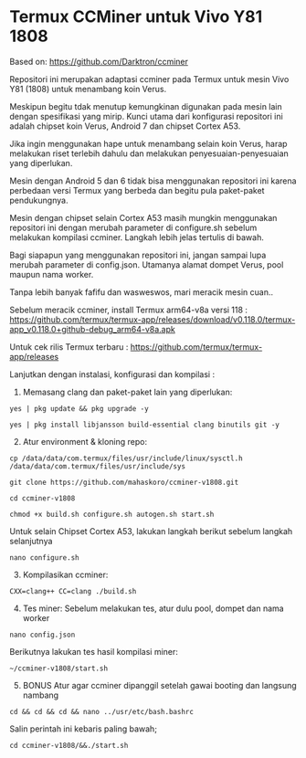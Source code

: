 # Termux CCMiner untuk Vivo Y81 1808

Based on: https://github.com/Darktron/ccminer

Repositori ini merupakan adaptasi ccminer pada Termux untuk mesin Vivo Y81 (1808) untuk menambang koin Verus.

Meskipun begitu tdak menutup kemungkinan digunakan pada mesin lain dengan spesifikasi yang mirip.
Kunci utama dari konfigurasi repositori ini adalah chipset koin Verus, Android 7 dan chipset Cortex A53.

Jika ingin menggunakan hape untuk menambang selain koin Verus, harap melakukan riset terlebih dahulu dan melakukan penyesuaian-penyesuaian yang diperlukan.

Mesin dengan Android 5 dan 6 tidak bisa menggunakan repositori ini karena perbedaan versi Termux yang berbeda dan begitu pula paket-paket pendukungnya.

Mesin dengan chipset selain Cortex A53 masih mungkin menggunakan repositori ini dengan merubah parameter di configure.sh sebelum melakukan kompilasi ccminer. 
Langkah lebih jelas tertulis di bawah.

Bagi siapapun yang menggunakan repositori ini, jangan sampai lupa merubah parameter di config.json.
Utamanya alamat dompet Verus, pool maupun nama worker.

Tanpa lebih banyak fafifu dan wasweswos, mari meracik mesin cuan..

Sebelum meracik ccminer, install Termux arm64-v8a versi 118 : https://github.com/termux/termux-app/releases/download/v0.118.0/termux-app_v0.118.0+github-debug_arm64-v8a.apk

Untuk cek rilis Termux terbaru : https://github.com/termux/termux-app/releases

Lanjutkan dengan instalasi, konfigurasi dan kompilasi :

1. Memasang clang dan paket-paket lain yang diperlukan:
```
yes | pkg update && pkg upgrade -y
```
```
yes | pkg install libjansson build-essential clang binutils git -y
```

2. Atur environment & kloning repo:
```
cp /data/data/com.termux/files/usr/include/linux/sysctl.h /data/data/com.termux/files/usr/include/sys
```
```
git clone https://github.com/mahaskoro/ccminer-v1808.git
```
```
cd ccminer-v1808
```
```
chmod +x build.sh configure.sh autogen.sh start.sh
```

Untuk selain Chipset Cortex A53, lakukan langkah berikut sebelum langkah selanjutnya
```
nano configure.sh
```

3. Kompilasikan ccminer:
```
CXX=clang++ CC=clang ./build.sh
```

4. Tes miner:
   Sebelum melakukan tes, atur dulu pool, dompet dan nama worker
```
nano config.json
```
   Berikutnya lakukan tes hasil kompilasi miner:

```
~/ccminer-v1808/start.sh
```

5. BONUS
   Atur agar ccminer dipanggil setelah gawai booting dan langsung nambang
```
cd && cd && cd && nano ../usr/etc/bash.bashrc
``` 
   Salin perintah ini kebaris paling bawah;
```
cd ccminer-v1808/&&./start.sh
``` 
